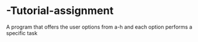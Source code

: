 # -Tutorial-assignment
A program that offers the user options from a-h and each option performs a specific task
